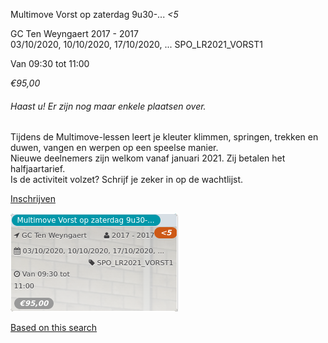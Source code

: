 Multimove Vorst op zaterdag 9u30-... *<5*

GC Ten Weyngaert 2017 - 2017  
03/10/2020, 10/10/2020, 17/10/2020, ... SPO\_LR2021\_VORST1  

Van 09:30 tot 11:00

*€95,00*

  

###### *Haast u! Er zijn nog maar enkele plaatsen over.*

  

Tijdens de Multimove-lessen leert je kleuter klimmen, springen, trekken en duwen, vangen en werpen op een speelse manier.  
Nieuwe deelnemers zijn welkom vanaf januari 2021. Zij betalen het halfjaartarief.  
Is de activiteit volzet? Schrijf je zeker in op de wachtlijst.

[Inschrijven](https://tickets.vgc.be/activity/subscribe/SPO_LR2021_VORST1)

![](51501.png)

[Based on this search](https://tickets.vgc.be/activity/index?&vrijeplaatsen=1&Age%5B%5D=3%2C4&entity=151&Period%5B%5D=347)